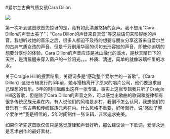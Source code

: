 #爱尔兰古典气质女孩Cara Dillon

[![](http://www.douban.com/mpic/s1488023.jpg)](http://www.douban.com/subject/1418353/)

第一次听到这首歌首先惊讶的是，竟有如此清澈悠扬的女声。我不想用“Cara Dillon的声音太美了”；“Cara Dillon的声音来自天竺”等这些语句来形容她的声音。我想听过她的音乐之后，很多人都迫不及待的想要与朋友分享这首来自爱尔兰的古典气质女孩的声音。但是千万别用华丽的词句去形容她的声音，即使你迫切的想要分享你的体验。Cara Dillon的声音应该是冰山融化的溪水，是秋天晴日下的天空，是清晨醒来穿入窗户的一丝阳光。。。朴质、清透，简单的就像玻璃杯里的冰水。

关于Craigie Hill的搜索结果，关键词多是“感动整个爱尔兰的一首歌”。《Cara Dillon》这张专辑发行的5年前，她与搭档离开了原来的唱片公司，他们要追求自己理想的音乐。5年的时间酝酿出这样一张专辑。事实上这张专辑我只听了Craigie Hill这首歌，但是除了Cara Dillon的声音之外，可以感觉出歌曲的歌词和旋律都有很多传统民族元素在内。有人说他们的风格是乡村，我倒不怎么认同，我想他们的音乐有一些古典和传统民族元素在内。什么风格不重要，好听就行。说“感动了整个爱尔兰”我是相信的，5年时间制作一张专辑，非常追求完美。

如果你听完这首歌仅仅只是感觉旋律和声音好听，那么建议读一下歌词。爱情永远是艺术创作的最好素材。